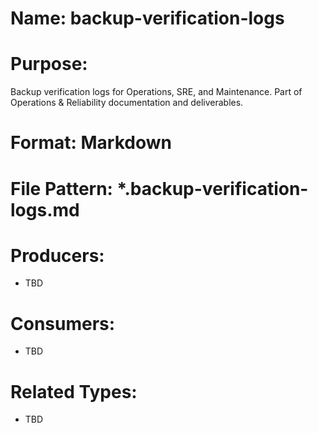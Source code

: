 # Name: backup-verification-logs

# Purpose:
Backup verification logs for Operations, SRE, and Maintenance. Part of Operations & Reliability documentation and deliverables.

# Format: Markdown

# File Pattern: *.backup-verification-logs.md

# Producers:
- TBD

# Consumers:
- TBD

# Related Types:
- TBD
